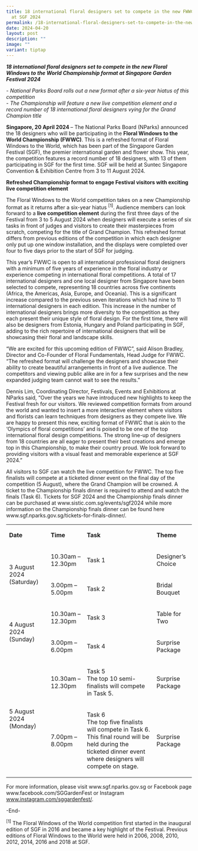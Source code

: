 ```yaml
---
title: 18 international floral designers set to compete in the new FWWC format
  at SGF 2024
permalink: /18-international-floral-designers-set-to-compete-in-the-new-fwwc-format-at-sgf-2024/
date: 2024-04-20
layout: post
description: ""
image: ""
variant: tiptap
---
```

<p><strong><em>18 international floral designers set to compete in the new Floral Windows to the World Championship format at Singapore Garden Festival 2024</em></strong>
</p>
<p>-&nbsp;<em>National Parks Board rolls out a new format after a six-year hiatus of this competition</em> 
<br>-&nbsp;<em>The Championship will feature a new live competition element and a record number of 18 international floral designers vying for the Grand Champion title</em>
</p>
<p><strong>Singapore, 20 April 2024 </strong>– The National Parks Board (NParks)
announced the 18 designers who will be participating in the <strong>Floral Windows to the World Championship (FWWC)</strong>.
This is a refreshed format of Floral Windows to the World, which has been
part of the Singapore Garden Festival (SGF), the premier international
garden and flower show. This year, the competition features a record number
of 18 designers, with 13 of them participating in SGF for the first time.
SGF will be held at Suntec Singapore Convention &amp; Exhibition Centre
from 3 to 11 August 2024.&nbsp;</p>
<p><strong>Refreshed Championship format to engage Festival visitors with exciting live competition element</strong>
</p>
<p>The Floral Windows to the World competition takes on a new Championship
format as it returns after a six-year hiatus <sup>[1]</sup>. Audience members
can look forward to a <strong>live competition element</strong> during the
first three days of the Festival from 3 to 5 August 2024 when designers
will execute a series of six tasks in front of judges and visitors to create
their masterpieces from scratch, competing for the title of Grand Champion.
This refreshed format differs from previous editions of the competition
in which each designer only put up one window installation, and the displays
were completed over four to five days prior to the start of SGF for judging.&nbsp;</p>
<p>This year’s FWWC is open to all international professional floral designers
with a minimum of five years of experience in the floral industry or experience
competing in international floral competitions. A total of 17 international
designers and one local designer from Singapore have been selected to compete,
representing 18 countries across five continents (Africa, the Americas,
Asia, Europe, and Oceania). This is a significant increase compared to
the previous seven iterations which had nine to 11 international designers
in each edition. This increase in the number of international designers
brings more diversity to the competition as they each present their unique
style of floral design. For the first time, there will also be designers
from Estonia, Hungary and Poland participating in SGF, adding to the rich
repertoire of international designers that will be showcasing their floral
and landscape skills.</p>
<p>“We are excited for this upcoming edition of FWWC”, said Alison Bradley,
Director and Co-Founder of Floral Fundamentals, Head Judge for FWWC. “The
refreshed format will challenge the designers and showcase their ability
to create beautiful arrangements in front of a live audience. The competitors
and viewing public alike are in for a few surprises and the new expanded
judging team cannot wait to see the results.”</p>
<p>Dennis Lim, Coordinating Director, Festivals, Events and Exhibitions at
NParks said, “Over the years we have introduced new highlights to keep
the Festival fresh for our visitors. We reviewed competition formats from
around the world and wanted to insert a more interactive element where
visitors and florists can learn techniques from designers as they compete
live. We are happy to present this new, exciting format of FWWC that is
akin to the ‘Olympics of floral competitions’ and is poised to be one of
the top international floral design competitions. The strong line-up of
designers from 18 countries are all eager to present their best creations
and emerge top in this Championship, to make their country proud. We look
forward to providing visitors with a visual feast and memorable experience
at SGF 2024.”&nbsp;</p>
<p>All visitors to SGF can watch the live competition for FWWC. The top five
finalists will compete at a ticketed dinner event on the final day of the
competition (5 August), where the Grand Champion will be crowned. A ticket
to the Championship finals dinner is required to attend and watch the finals
(Task 6). Tickets for SGF 2024 and the Championship finals dinner can be
purchased at <a rel="noopener noreferrer nofollow" target="_blank">www.sistic.com.sg/events/sgf2024</a> while
more information on the Championship finals dinner can be found here
<a rel="noopener noreferrer nofollow" target="_blank">www.sgf.nparks.gov.sg/tickets-for-finals-dinner/</a>.</p>
<p></p>
<table>
<tbody>
<tr>
<td rowspan="1" colspan="1">
<p><strong>Date</strong>
</p>
</td>
<td rowspan="1" colspan="1">
<p><strong>Time</strong>
</p>
</td>
<td rowspan="1" colspan="1">
<p><strong>Task</strong>
</p>
</td>
<td rowspan="1" colspan="1">
<p><strong>Theme</strong>
</p>
</td>
</tr>
<tr>
<td rowspan="2" colspan="1">
<p>3 August 2024 (Saturday)</p>
</td>
<td rowspan="1" colspan="1">
<p>10.30am – 12.30pm</p>
</td>
<td rowspan="1" colspan="1">
<p>Task 1</p>
</td>
<td rowspan="1" colspan="1">
<p>Designer’s Choice</p>
</td>
</tr>
<tr>
<td rowspan="1" colspan="1">
<p>3.00pm – 5.00pm</p>
</td>
<td rowspan="1" colspan="1">
<p>Task 2</p>
</td>
<td rowspan="1" colspan="1">
<p>Bridal Bouquet</p>
</td>
</tr>
<tr>
<td rowspan="2" colspan="1">
<p>4 August 2024 (Sunday)</p>
</td>
<td rowspan="1" colspan="1">
<p>10.30am – 12.30pm</p>
</td>
<td rowspan="1" colspan="1">
<p>Task 3</p>
</td>
<td rowspan="1" colspan="1">
<p>Table for Two</p>
</td>
</tr>
<tr>
<td rowspan="1" colspan="1">
<p>3.00pm – 6.00pm</p>
</td>
<td rowspan="1" colspan="1">
<p>Task 4</p>
</td>
<td rowspan="1" colspan="1">
<p>Surprise Package</p>
</td>
</tr>
<tr>
<td rowspan="2" colspan="1">
<p>5 August 2024 (Monday)</p>
</td>
<td rowspan="1" colspan="1">
<p>10.30am – 12.30pm</p>
</td>
<td rowspan="1" colspan="1">
<p>Task 5
<br>The top 10 semi-finalists will compete in Task 5.</p>
</td>
<td rowspan="1" colspan="1">
<p>Surprise Package</p>
</td>
</tr>
<tr>
<td rowspan="1" colspan="1">
<p>7.00pm – 8.00pm</p>
</td>
<td rowspan="1" colspan="1">
<p>Task 6
<br>The top five finalists will compete in Task 6.
<br>This final round will be held during the ticketed dinner event where designers
will compete on stage.</p>
</td>
<td rowspan="1" colspan="1">
<p>Surprise Package</p>
</td>
</tr>
</tbody>
</table>
<p>For more information, please visit <a rel="noopener noreferrer nofollow" target="_blank">www.sgf.nparks.gov.sg</a> or
Facebook page <a rel="noopener noreferrer nofollow" target="_blank">www.facebook.com/SGGardenFest</a> or
Instagram <a rel="noopener noreferrer nofollow" target="_blank"><u>www.instagram.com/sggardenfest/</u></a>.</p>
<p></p>
<p>-End-</p>
<p><sup>[1]</sup> The Floral Windows of the World competition first started
in the inaugural edition of SGF in 2016 and became a key highlight of the
Festival. Previous editions of Floral Windows to the World were held in
2006, 2008, 2010, 2012, 2014, 2016 and 2018 at SGF.</p>
<p></p>
<p></p>